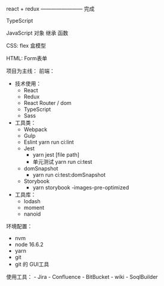 react + redux  ———————— 完成

TypeScript

JavaScript
	对象
	继承
	函数

CSS:
	flex
	盒模型

HTML:
	Form表单
	
项目为主线：
前端：
- 技术使用：
	- React
	- Redux
	- React Router / dom
	- TypeScript
	- Sass
- 工具类：
	- Webpack
	- Gulp
	- Eslint
		yarn run ci:lint
	- Jest
		- yarn jest [file path]
		- 单元测试
			yarn run ci:test
	- domSnapshot
		- yarn run ci:test:domSnapshot
	- Storybook
		- yarn storybook
       -images-pre-optimized
- 工具库：
	- lodash
	- moment
	- nanoid

环境配置：
- nvm
- node 16.6.2
- yarn
- git 
- git 的 GUI工具

使用工具：
	- Jira
	- Confluence
	- BitBucket
	- wiki
	- SoqlBuilder




